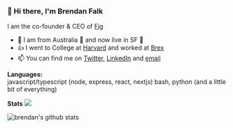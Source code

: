 ### 👋 Hi there, I'm Brendan Falk

I am the co-founder & CEO of [Fig](https://fig.io?ref=github_brendan_profile_page)


- 📍 I am from Australia 🦘 and now live in SF 🌉
- 👍 I went to College at [Harvard](https://harvard.edu) and worked at [Brex](brex.com)
- 📫 You can find me on [Twitter](https://twitter.com/brendanfalk), [LinkedIn](https://www.linkedin.com/in/brendanfalk) and [email](mailto:brendan+gh@fig.io)

**Languages:**  
javascript/typescript (node, express, react, nextjs) bash, python (and a little bit of everything)

**Stats**
![](https://komarev.com/ghpvc/?username=brendanfalk)

![brendan's github stats](https://github-readme-stats.vercel.app/api?username=brendanfalk&show_icons=true&hide=[%22issues%22])
